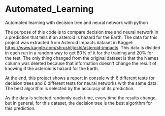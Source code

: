 # Automated_Learning
 Automated learning with decision tree and neural network with python

The purpose of this code is to compare decision tree and neural network in a prediction that tells if an asteroid is hazard for the Earth. The data for this project was extracted from Asteroid Impacts dataset in Kaggel: https://www.kaggle.com/shrushtijoshi/asteroid-impacts. This data is divided in each run in a random way to get 80% of it for the training and 20% for the test. The only thing changed from the original dataset is that the Names column was deleted because that information doesn't change the result of knowing if the asteroid is hazard for the Earth.

At the end, this project shows a report in console with 6 different tests for decision trees and 6 different tests for neural networks with the same data. The best algorithm is selected by the accuracy of its prediction.

As the data is selected randomly each time, every time the results change, but in general, for this dataset, the decision tree is the best algorithm for this prediction.